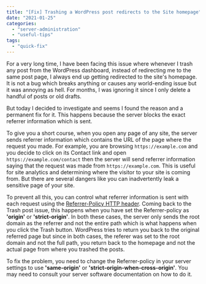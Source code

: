 ```yaml
---
title: "[Fix] Trashing a WordPress post redirects to the Site homepage"
date: "2021-01-25"
categories: 
  - "server-administration"
  - "useful-tips"
tags: 
  - "quick-fix"
---
```


For a very long time, I have been facing this issue where whenever I trash any post from the WordPress dashboard, instead of redirecting me to the same post page, I always end up getting redirected to the site's homepage. It is not a bug which breaks anything or causes any world-ending issue but it was annoying as hell. For months, I was ignoring it since I only delete a handful of posts or old drafts.

But today I decided to investigate and seems I found the reason and a permanent fix for it. This happens because the server blocks the exact referrer information which is sent.

To give you a short course, when you open any page of any site, the server sends referrer information which contains the URL of the page where the request you made. For example, you are browsing `https://example.com` and you decide to click on its Contact link and open `https://example.com/contact` then the server will send referrer information saying that the request was made from `https://example.com`. This is useful for site analytics and determining where the visitor to your site is coming from. But there are several dangers like you can inadvertently leak a sensitive page of your site.

To prevent all this, you can control what referrer information is sent with each request using the [Referrer-Policy HTTP header](https://developer.mozilla.org/en-US/docs/Web/HTTP/Headers/Referrer-Policy). Coming back to the Trash post issue, this happens when you have set the Referrer-policy as **'origin'** or **'strict-origin'**. In both these cases, the server only sends the root domain as the referrer and not the entire path which is what happens when you click the Trash button. WordPress tries to return you back to the original referred page but since in both cases, the referer was set to the root domain and not the full path, you return back to the homepage and not the actual page from where you trashed the posts.

To fix the problem, you need to change the Referrer-policy in your server settings to use **'same-origin'** or **'strict-origin-when-cross-origin'**. You may need to consult your server software documentation on how to do it.
